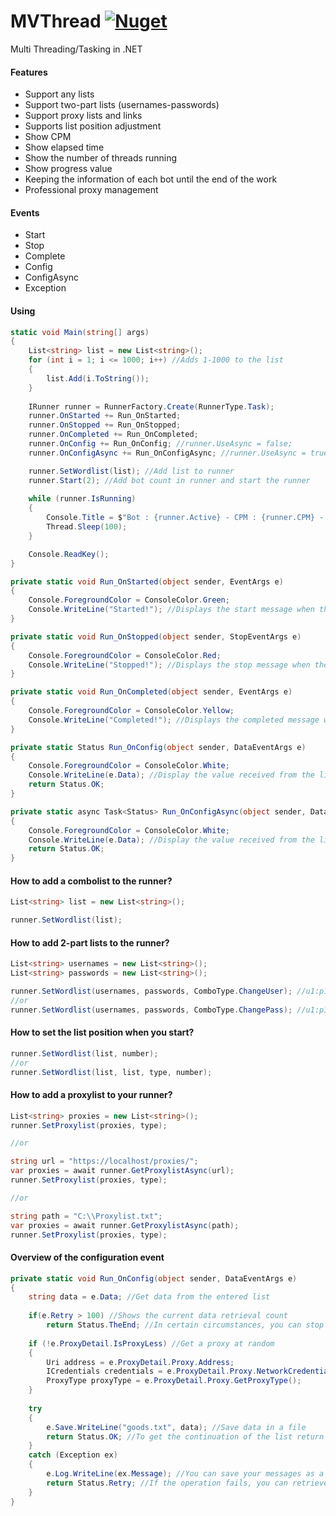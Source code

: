 # MVThread [![Nuget](https://img.shields.io/nuget/v/MVThread)](https://www.nuget.org/packages/MVThread/)
Multi Threading/Tasking in .NET

#### Features
- Support any lists
- Support two-part lists (usernames-passwords)
- Support proxy lists and links
- Supports list position adjustment
- Show CPM
- Show elapsed time
- Show the number of threads running
- Show progress value
- Keeping the information of each bot until the end of the work
- Professional proxy management

#### Events
- Start
- Stop
- Complete
- Config
- ConfigAsync
- Exception

#### Using
```csharp
static void Main(string[] args)
{
    List<string> list = new List<string>();
    for (int i = 1; i <= 1000; i++) //Adds 1-1000 to the list
    {
        list.Add(i.ToString());
    }
    
    IRunner runner = RunnerFactory.Create(RunnerType.Task);
    runner.OnStarted += Run_OnStarted;
    runner.OnStopped += Run_OnStopped;
    runner.OnCompleted += Run_OnCompleted;
    runner.OnConfig += Run_OnConfig; //runner.UseAsync = false;
    runner.OnConfigAsync += Run_OnConfigAsync; //runner.UseAsync = true;

    runner.SetWordlist(list); //Add list to runner
    runner.Start(2); //Add bot count in runner and start the runner
    
    while (runner.IsRunning)
    {
        Console.Title = $"Bot : {runner.Active} - CPM : {runner.CPM} - Elapsed : {runner.Elapsed}";
        Thread.Sleep(100);
    }

    Console.ReadKey();
}

private static void Run_OnStarted(object sender, EventArgs e)
{
    Console.ForegroundColor = ConsoleColor.Green;
    Console.WriteLine("Started!"); //Displays the start message when the runner start
}

private static void Run_OnStopped(object sender, StopEventArgs e)
{
    Console.ForegroundColor = ConsoleColor.Red;
    Console.WriteLine("Stopped!"); //Displays the stop message when the runner stop
}

private static void Run_OnCompleted(object sender, EventArgs e)
{
    Console.ForegroundColor = ConsoleColor.Yellow;
    Console.WriteLine("Completed!"); //Displays the completed message when the runner complete
}

private static Status Run_OnConfig(object sender, DataEventArgs e)
{
    Console.ForegroundColor = ConsoleColor.White;
    Console.WriteLine(e.Data); //Display the value received from the list
    return Status.OK;
}

private static async Task<Status> Run_OnConfigAsync(object sender, DataEventArgs e)
{
    Console.ForegroundColor = ConsoleColor.White;
    Console.WriteLine(e.Data); //Display the value received from the list
    return Status.OK;
}
```

#### How to add a combolist to the runner?
```csharp
List<string> list = new List<string>();

runner.SetWordlist(list);
```

#### How to add 2-part lists to the runner?
```csharp
List<string> usernames = new List<string>();
List<string> passwords = new List<string>();

runner.SetWordlist(usernames, passwords, ComboType.ChangeUser); //u1:p1-u2:p1
//or
runner.SetWordlist(usernames, passwords, ComboType.ChangePass); //u1:p1-u1:p2
```


#### How to set the list position when you start?
```csharp
runner.SetWordlist(list, number);
//or
runner.SetWordlist(list, list, type, number);
```

#### How to add a proxylist to your runner?
```csharp
List<string> proxies = new List<string>();
runner.SetProxylist(proxies, type);

//or

string url = "https://localhost/proxies/";
var proxies = await runner.GetProxylistAsync(url);
runner.SetProxylist(proxies, type);

//or

string path = "C:\\Proxylist.txt";
var proxies = await runner.GetProxylistAsync(path);
runner.SetProxylist(proxies, type);
```

#### Overview of the configuration event
```csharp
private static void Run_OnConfig(object sender, DataEventArgs e)
{
    string data = e.Data; //Get data from the entered list
    
    if(e.Retry > 100) //Shows the current data retrieval count
        return Status.TheEnd; //In certain circumstances, you can stop all the threads if you wish
        
    if (!e.ProxyDetail.IsProxyLess) //Get a proxy at random
    {
        Uri address = e.ProxyDetail.Proxy.Address;
        ICredentials credentials = e.ProxyDetail.Proxy.NetworkCredential;
        ProxyType proxyType = e.ProxyDetail.Proxy.GetProxyType();
    }
    
    try
    {
        e.Save.WriteLine("goods.txt", data); //Save data in a file
        return Status.OK; //To get the continuation of the list return Status.OK
    }
    catch (Exception ex)
    {
        e.Log.WriteLine(ex.Message); //You can save your messages as a log
        return Status.Retry; //If the operation fails, you can retrieve the current data
    }
}
```
